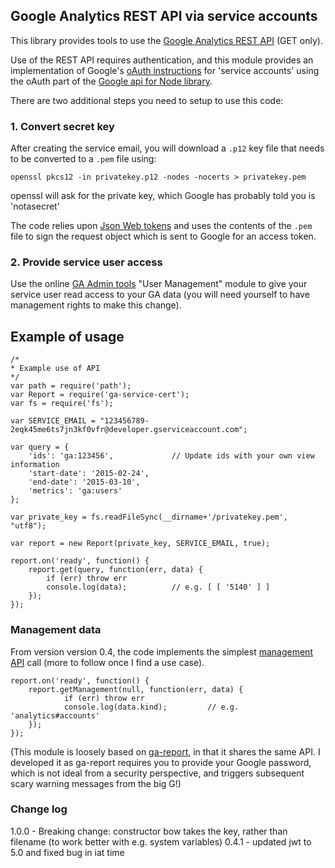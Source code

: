 ## Google Analytics REST API via service accounts

This library provides tools to use the [Google Analytics REST API](https://developers.google.com/analytics/devguides/reporting/core/v3/reference) (GET only).

Use of the REST API requires authentication, and this module provides an implementation of Google's [oAuth instructions](https://developers.google.com/accounts/docs/OAuth2ServiceAccount) for 'service accounts' using the oAuth part of the [Google api for Node library](https://github.com/google/google-api-nodejs-client).

There are two additional steps you need to setup to use this code:

### 1. Convert secret key
After creating the service email, you will download a `.p12` key file that needs to be converted to a `.pem` file using:

`openssl pkcs12 -in privatekey.p12 -nodes -nocerts > privatekey.pem`

openssl will ask for the private key, which Google has probably told you is 'notasecret'

The code relies upon [Json Web tokens](https://github.com/auth0/node-jsonwebtoken) and uses the contents of the `.pem` file to sign the request object which is sent to Google for an access token.

### 2. Provide service user access
Use the online [GA Admin tools](https://www.google.com/analytics/web/?hl=en#management/Settings/) "User Management" module to give your service user read access to your GA data (you will need yourself to have management rights to make this change).

## Example of usage

```
/*
* Example use of API
*/
var path = require('path');
var Report = require('ga-service-cert');
var fs = require('fs');

var SERVICE_EMAIL = "123456789-2eqk45me6ts7jn3kf0vfr@developer.gserviceaccount.com";

var query = {
	'ids': 'ga:123456', 			// Update ids with your own view information
	'start-date': '2015-02-24',
	'end-date': '2015-03-10',
	'metrics': 'ga:users'
};

var private_key = fs.readFileSync(__dirname+'/privatekey.pem', "utf8");

var report = new Report(private_key, SERVICE_EMAIL, true);

report.on('ready', function() {
	report.get(query, function(err, data) {
		if (err) throw err
		console.log(data); 			// e.g. [ [ '5140' ] ]
	});
});
```

### Management data
From version version 0.4, the code implements the simplest [management API](https://developers.google.com/analytics/devguides/config/mgmt/v3/mgmtRest) call (more to follow once I find a use case).

```
report.on('ready', function() {
	report.getManagement(null, function(err, data) {
			if (err) throw err
			console.log(data.kind); 		// e.g. 'analytics#accounts'
	});
});
```

(This module is loosely based on [ga-report](https://www.npmjs.com/package/ga-report), in that it shares the same API. I developed it as ga-report requires you to provide your Google password, which is not ideal from a security perspective, and triggers subsequent scary warning messages from the big G!)

### Change log
1.0.0 - Breaking change: constructor bow takes the key, rather than filename (to work better with e.g. system variables)
0.4.1 - updated jwt to 5.0 and fixed bug in iat time
